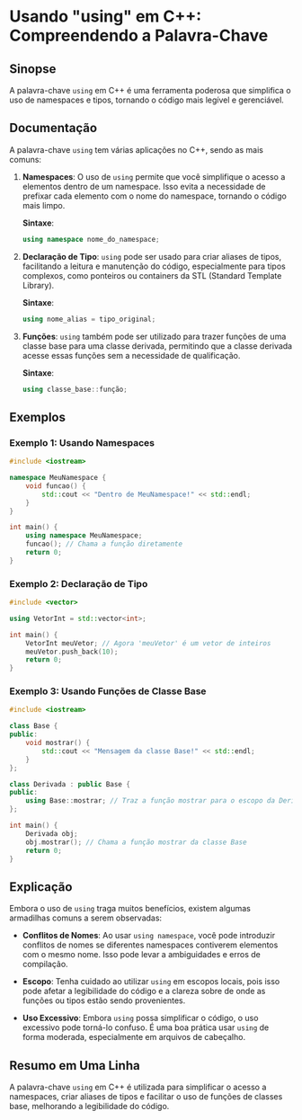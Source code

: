 <!--
Meta Description: # Usando "using" em C++: Compreendendo a Palavra-Chave ## Sinopse A palavra-chave `using` em C++ é uma ferramenta poderosa que simplifica o uso de nam...
Meta Keywords: using, base, uso, código, namespace
-->

# Usando "using" em C++: Compreendendo a Palavra-Chave

## Sinopse
A palavra-chave `using` em C++ é uma ferramenta poderosa que simplifica o uso de namespaces e tipos, tornando o código mais legível e gerenciável.

## Documentação
A palavra-chave `using` tem várias aplicações no C++, sendo as mais comuns:

1. **Namespaces**: O uso de `using` permite que você simplifique o acesso a elementos dentro de um namespace. Isso evita a necessidade de prefixar cada elemento com o nome do namespace, tornando o código mais limpo.

   **Sintaxe**:
   ```cpp
   using namespace nome_do_namespace;
   ```

2. **Declaração de Tipo**: `using` pode ser usado para criar aliases de tipos, facilitando a leitura e manutenção do código, especialmente para tipos complexos, como ponteiros ou containers da STL (Standard Template Library).

   **Sintaxe**:
   ```cpp
   using nome_alias = tipo_original;
   ```

3. **Funções**: `using` também pode ser utilizado para trazer funções de uma classe base para uma classe derivada, permitindo que a classe derivada acesse essas funções sem a necessidade de qualificação.

   **Sintaxe**:
   ```cpp
   using classe_base::função;
   ```

## Exemplos

### Exemplo 1: Usando Namespaces
```cpp
#include <iostream>

namespace MeuNamespace {
    void funcao() {
        std::cout << "Dentro de MeuNamespace!" << std::endl;
    }
}

int main() {
    using namespace MeuNamespace;
    funcao(); // Chama a função diretamente
    return 0;
}
```

### Exemplo 2: Declaração de Tipo
```cpp
#include <vector>

using VetorInt = std::vector<int>;

int main() {
    VetorInt meuVetor; // Agora 'meuVetor' é um vetor de inteiros
    meuVetor.push_back(10);
    return 0;
}
```

### Exemplo 3: Usando Funções de Classe Base
```cpp
#include <iostream>

class Base {
public:
    void mostrar() {
        std::cout << "Mensagem da classe Base!" << std::endl;
    }
};

class Derivada : public Base {
public:
    using Base::mostrar; // Traz a função mostrar para o escopo da Derivada
};

int main() {
    Derivada obj;
    obj.mostrar(); // Chama a função mostrar da classe Base
    return 0;
}
```

## Explicação
Embora o uso de `using` traga muitos benefícios, existem algumas armadilhas comuns a serem observadas:

- **Conflitos de Nomes**: Ao usar `using namespace`, você pode introduzir conflitos de nomes se diferentes namespaces contiverem elementos com o mesmo nome. Isso pode levar a ambiguidades e erros de compilação.

- **Escopo**: Tenha cuidado ao utilizar `using` em escopos locais, pois isso pode afetar a legibilidade do código e a clareza sobre de onde as funções ou tipos estão sendo provenientes.

- **Uso Excessivo**: Embora `using` possa simplificar o código, o uso excessivo pode torná-lo confuso. É uma boa prática usar `using` de forma moderada, especialmente em arquivos de cabeçalho.

## Resumo em Uma Linha
A palavra-chave `using` em C++ é utilizada para simplificar o acesso a namespaces, criar aliases de tipos e facilitar o uso de funções de classes base, melhorando a legibilidade do código.